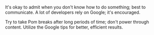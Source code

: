 It's okay to admit when you don't know how to do something; best to communicate.
A lot of developers rely on Google; it's encouraged.

Try to take Pom breaks after long periods of time; don't power through content.
Utilize the Google tips for better, efficient results.
